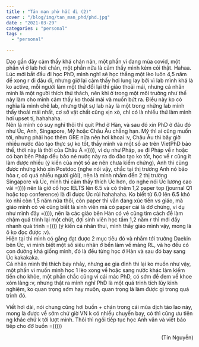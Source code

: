 ```yaml
---
title : "Tản mạn phờ hắc đi (2)"
cover : "/blog/img/tan_man_phd/phd.jpg"
date : "2021-03-29"
categories : "personal"
tags : 
  - "personal"

---
```


Dạo gần đây cảm thấy khá chán nản, một phần vì đang mùa covid, một phần vì ở lab hơi chán, một phần nữa là cảm thấy mình kém cỏi thật. Hahaa.<br/>
Lúc mới bắt đầu đi học PhD, mình nghĩ sẽ học thẳng một lèo luôn 4,5 năm để xong r đi đâu đi, nhưng giờ lại cảm thấy hơi lung lay bởi vì lab mình khá là ko active, mỗi người làm một thứ đổi lại thì giáo thoải mái, nhưng cá nhân mình là một người thích thử thách, nên khi ở trong một môi trường như thế này làm cho mình cảm thấy ko thoải mái và muốn bứt ra. Điều này ko có nghĩa là mình chê lab, nhưng thật sự lab này là một trong những lab mình thấy thoải mái nhất, cơ sở vật chất cũng xịn xò, chỉ có là nhiều thứ làm mình hơi upset tí, hahahaha. <br/>
Nên là mình có suy nghĩ thôi thì quit Phd ở Hàn, và sau đó xin PhD ở đâu đó như Úc, Anh, Singapore, Mỹ hoặc Châu Âu chẳng hạn. Mỹ thì ai cũng muốn tới, nhưng phải học thêm GRE nữa nên hơi khoai :v, Châu Âu thì bây giờ nhiều nước đào tạo thực sự ko tốt, thầy mình và một số ae trên VietPhD bảo thế, thời này là thời của Châu Á =)))), ví dụ như Pháp, ae đi Pháp về r hoặc có bạn bên Pháp đều bảo né nước này ra do đào tạo ko tốt, học về r cũng ít làm được nhiều (ý kiến của một số ae nên chưa kiểm chứng), Anh thì cũng được nhưng khó xin Postdoc (nghe nói vậy, chắc tại thị trường Anh nó bão hòa r, có quá nhiều người giỏi), nên là mình nhắm đến 2 thị trường Singapore và Úc, mình thì cảm thấy thích Úc hơn, do nghe nói Úc lương cao vãi =)))) nên là giờ cố học IELTS lên 6.5 và có thêm 1,2 paper top (journal Q1 hoặc top conference) là đi được Úc rùi hahahaha. Ko biết từ 6.0 lên 6.5 khó ko nhỉ còn 1,5 năm nữa thôi, còn paper thì vẫn đang xúc tiến vs giáo, mà giáo mình có vẻ cũng biết là sinh viên mà có paper cái là dở chứng, ví dụ như mình đây =)))), nên là các giáo bên Hàn có vẻ cũng tìm cách để làm chậm quá trình lại một chút, đợi sinh viên học tầm 1,2 năm r thì mới đẩy nhanh quá trình =)))) (ý kiến cá nhân thui, mình thấy giáo mình vậy, mong là ô ko đọc được :v). <br/>
Hiện tại thì mình có gắng đạt được 2 mục tiêu đó và nhắm tới trường Daekin bên Úc, vì mình biết một số siêu nhân ở bển làm về mảng RL, và họ đều có con đường khá giống mình, đó là đều từng học ở Hàn và sau đó bay sang Úc kakakaka.<br/>
Cá nhân mình thì thích bay nhảy, nhưng ae gia đình thì lại ko muốn như vậy, một phần vì muốn mình học 1 lèo xong về  hoặc sang nước khác làm kiếm tiền cho khỏe, một phần chắc cũng vì cái mác PhD, có sớm để đem về khoe xóm làng :v, nhưng thật ra mình nghĩ PhD là một quá trinh tích lũy kinh nghiệm, ko quan trọng sớm hay muộn, quan trọng là làm được gì trong quá trình đó.

Viết hơi dài, nói chung cũng hơi buồn + chán trong cái mùa dịch tào lao này, mong là được về sớm chứ giờ VN k có nhiều chuyến bay, có thì cũng ưu tiên ng khác chứ k tới lượt mình. Thôi thì ngồi tiếp tục học Anh văn và viết báo tiếp cho đỡ buồn =)))))

<div style="text-align: right"> (Tín Nguyễn) </div>
